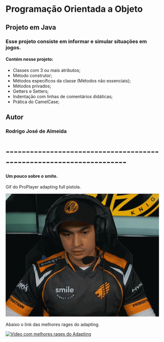 # Programação Orientada a Objeto
## Projeto em Java
### Esse projeto consiste em informar e simular  situações em jogos.
#### Contém nesse projeto:
* Classes com 3 ou mais atributos;
* Método construtor;
* Métodos específicos da classe (Métodos não essenciais);
* Métodos privados;
* Getters e Setters;
* Indentação com linhas de comentários didáticas;
* Prática do CamelCase;
## Autor
### Rodrigo José de Almeida
# --------------------------------------------------------------------
#### Um pouco sobre o smite.
Gif do ProPlayer adapting full pistola.

![ADAPTINGFULLPISTOLA](https://github.com/rodrigoalmeidaj/PROVA01_POO/blob/master/ADAPTINGFULLPISTOLA.gif)

Abaixo o link das melhores rages do adapting.

[![Video com melhores rages do Adapting](http://img.youtube.com/vi/l5jlm521nyg/0.jpg)](http://www.youtube.com/watch?v=l5jlm521nyg "VideoAdaptingRages")
